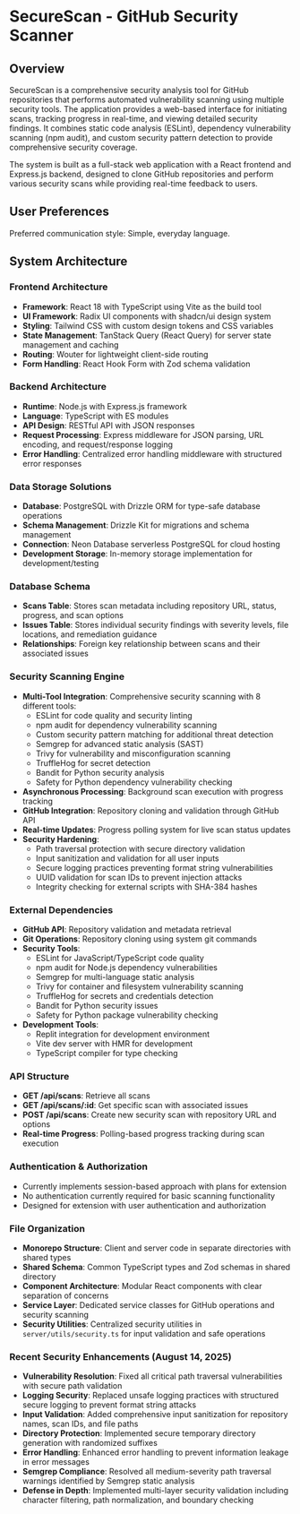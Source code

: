 # SecureScan - GitHub Security Scanner

## Overview

SecureScan is a comprehensive security analysis tool for GitHub repositories that performs automated vulnerability scanning using multiple security tools. The application provides a web-based interface for initiating scans, tracking progress in real-time, and viewing detailed security findings. It combines static code analysis (ESLint), dependency vulnerability scanning (npm audit), and custom security pattern detection to provide comprehensive security coverage.

The system is built as a full-stack web application with a React frontend and Express.js backend, designed to clone GitHub repositories and perform various security scans while providing real-time feedback to users.

## User Preferences

Preferred communication style: Simple, everyday language.

## System Architecture

### Frontend Architecture
- **Framework**: React 18 with TypeScript using Vite as the build tool
- **UI Framework**: Radix UI components with shadcn/ui design system
- **Styling**: Tailwind CSS with custom design tokens and CSS variables
- **State Management**: TanStack Query (React Query) for server state management and caching
- **Routing**: Wouter for lightweight client-side routing
- **Form Handling**: React Hook Form with Zod schema validation

### Backend Architecture
- **Runtime**: Node.js with Express.js framework
- **Language**: TypeScript with ES modules
- **API Design**: RESTful API with JSON responses
- **Request Processing**: Express middleware for JSON parsing, URL encoding, and request/response logging
- **Error Handling**: Centralized error handling middleware with structured error responses

### Data Storage Solutions
- **Database**: PostgreSQL with Drizzle ORM for type-safe database operations
- **Schema Management**: Drizzle Kit for migrations and schema management
- **Connection**: Neon Database serverless PostgreSQL for cloud hosting
- **Development Storage**: In-memory storage implementation for development/testing

### Database Schema
- **Scans Table**: Stores scan metadata including repository URL, status, progress, and scan options
- **Issues Table**: Stores individual security findings with severity levels, file locations, and remediation guidance
- **Relationships**: Foreign key relationship between scans and their associated issues

### Security Scanning Engine
- **Multi-Tool Integration**: Comprehensive security scanning with 8 different tools:
  - ESLint for code quality and security linting
  - npm audit for dependency vulnerability scanning
  - Custom security pattern matching for additional threat detection
  - Semgrep for advanced static analysis (SAST)
  - Trivy for vulnerability and misconfiguration scanning
  - TruffleHog for secret detection
  - Bandit for Python security analysis
  - Safety for Python dependency vulnerability checking
- **Asynchronous Processing**: Background scan execution with progress tracking
- **GitHub Integration**: Repository cloning and validation through GitHub API
- **Real-time Updates**: Progress polling system for live scan status updates
- **Security Hardening**: 
  - Path traversal protection with secure directory validation
  - Input sanitization and validation for all user inputs
  - Secure logging practices preventing format string vulnerabilities
  - UUID validation for scan IDs to prevent injection attacks
  - Integrity checking for external scripts with SHA-384 hashes

### External Dependencies
- **GitHub API**: Repository validation and metadata retrieval
- **Git Operations**: Repository cloning using system git commands
- **Security Tools**: 
  - ESLint for JavaScript/TypeScript code quality
  - npm audit for Node.js dependency vulnerabilities
  - Semgrep for multi-language static analysis
  - Trivy for container and filesystem vulnerability scanning
  - TruffleHog for secrets and credentials detection
  - Bandit for Python security issues
  - Safety for Python package vulnerability checking
- **Development Tools**: 
  - Replit integration for development environment
  - Vite dev server with HMR for development
  - TypeScript compiler for type checking

### API Structure
- **GET /api/scans**: Retrieve all scans
- **GET /api/scans/:id**: Get specific scan with associated issues
- **POST /api/scans**: Create new security scan with repository URL and options
- **Real-time Progress**: Polling-based progress tracking during scan execution

### Authentication & Authorization
- Currently implements session-based approach with plans for extension
- No authentication currently required for basic scanning functionality
- Designed for extension with user authentication and authorization

### File Organization
- **Monorepo Structure**: Client and server code in separate directories with shared types
- **Shared Schema**: Common TypeScript types and Zod schemas in shared directory
- **Component Architecture**: Modular React components with clear separation of concerns
- **Service Layer**: Dedicated service classes for GitHub operations and security scanning
- **Security Utilities**: Centralized security utilities in `server/utils/security.ts` for input validation and safe operations

### Recent Security Enhancements (August 14, 2025)
- **Vulnerability Resolution**: Fixed all critical path traversal vulnerabilities with secure path validation
- **Logging Security**: Replaced unsafe logging practices with structured secure logging to prevent format string attacks
- **Input Validation**: Added comprehensive input sanitization for repository names, scan IDs, and file paths
- **Directory Protection**: Implemented secure temporary directory generation with randomized suffixes
- **Error Handling**: Enhanced error handling to prevent information leakage in error messages
- **Semgrep Compliance**: Resolved all medium-severity path traversal warnings identified by Semgrep static analysis
- **Defense in Depth**: Implemented multi-layer security validation including character filtering, path normalization, and boundary checking